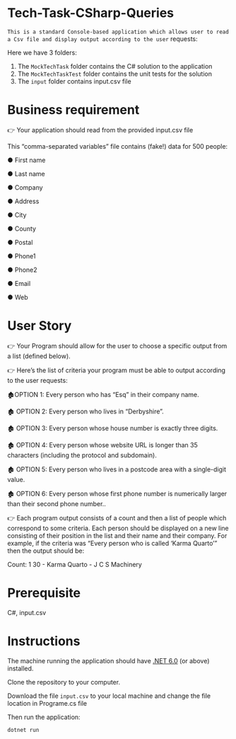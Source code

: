 ﻿# Tech-Task-CSharp-Queries
`This is a standard Console-based application which allows user to read a Csv file and display output according to the user`
requests:

Here we have 3 folders:

1. The `MockTechTask` folder contains the C# solution to the application
2. The `MockTechTaskTest` folder contains the unit tests for the solution
3. The `input` folder contains input.csv file

# Business requirement
👉 Your application should read from the provided input.csv file

This “comma-separated variables” file contains (fake!) data for 500 people:

● First name

● Last name

● Company

● Address

● City

● County

● Postal

● Phone1

● Phone2

● Email

● Web

# User Story

👉 Your Program should allow for the user to choose a specific output from a list
(defined below). 

👉 Here’s the list of criteria your program must be able to output according to the user
requests:

 🏚OPTION 1: Every person who has “Esq” in their company name.
 
🏚 OPTION 2: Every person who lives in “Derbyshire”.

🏚 OPTION 3: Every person whose house number is exactly three digits.

🏚 OPTION 4: Every person whose website URL is longer than 35 characters
(including the protocol and subdomain).

🏚 OPTION 5: Every person who lives in a postcode area with a single-digit value.

🏚 OPTION 6: Every person whose first phone number is numerically larger than
their second phone number..

👉 Each program output consists of a count and then a list of people which correspond
to some criteria. Each person should be displayed on a new line consisting of their
position in the list and their name and their company.
For example, if the criteria was “Every person who is called ‘Karma Quarto’” then the
output should be:

Count: 1
30 - Karma Quarto - J C S Machinery

# Prerequisite

C#, input.csv 

# Instructions

The machine running the application should have [.NET 6.0](https://dotnet.microsoft.com/en-us/download/dotnet/6.0) (or above) installed.

Clone the repository to your computer.

Download the file `input.csv` to your local machine and change the file location in Programe.cs file

Then run the application:

```
dotnet run
```
